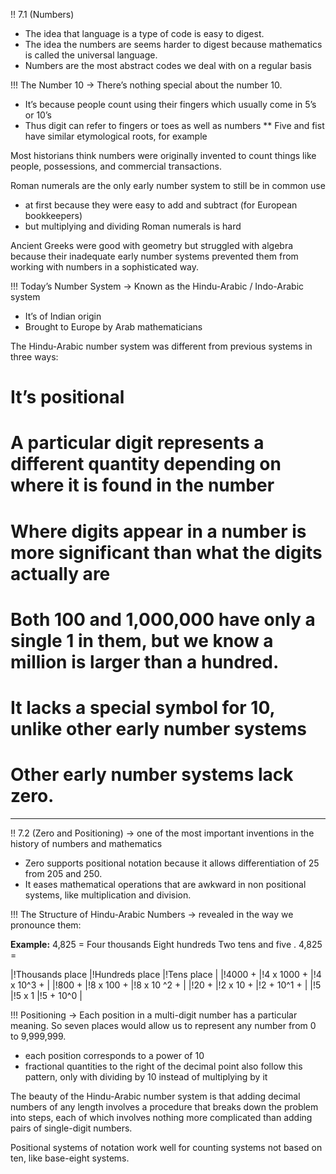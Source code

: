 !! 7.1 (Numbers)
* The idea that language is a type of code is easy to digest.
* The idea the numbers are seems harder to digest because mathematics is called the universal language.
* Numbers are the most abstract codes we deal with on a regular basis

!!! The Number 10
-> There’s nothing special about the number 10.
* It’s because people count using their fingers which usually come in 5’s or 10’s
* Thus digit can refer to fingers or toes as well as numbers
** Five and fist have similar etymological roots, for example

Most historians think numbers were originally invented to count things like people, possessions, and commercial transactions.

Roman numerals are the only early number system to still be in common use
* at first because they were easy to add and subtract (for European bookkeepers)
* but multiplying and dividing Roman numerals is hard

Ancient Greeks were good with geometry but struggled with algebra because their inadequate early number systems prevented them from working with numbers in a sophisticated way.

!!! Today’s Number System
-> Known as the Hindu-Arabic / Indo-Arabic system
* It’s of Indian origin
* Brought to Europe by Arab mathematicians

The Hindu-Arabic number system was different from previous systems in three ways:
# It’s positional
# A particular digit represents a different quantity depending on where it is found in the number
# Where digits appear in a number is more significant than what the digits actually are
# Both 100 and 1,000,000 have only a single 1 in them, but we know a million is larger than a hundred.
# It lacks a special symbol for 10, unlike other early number systems
# Other early number systems lack zero.

---

!! 7.2 (Zero and Positioning)
-> one of the most important inventions in the history of numbers and mathematics

* Zero supports positional notation because it allows differentiation of 25 from 205 and 250.
* It eases mathematical operations that are awkward in non positional systems, like multiplication and division.

!!! The Structure of Hindu-Arabic Numbers
-> revealed in the way we pronounce them:

**Example:** 
4,825 =
Four thousands
Eight hundreds
Two tens and
five
.
4,825 =

|!Thousands place |!Hundreds place |!Tens place |
|!4000 + |!4 x 1000 + |!4 x 10^3 + |
|!800 + |!8 x 100 +	|!8 x 10 ^2 + |
|!20 + |!2 x 10 + |!2 + 10^1 + |
|!5 |!5 x 1	|!5 + 10^0 |

!!! Positioning
-> Each position in a multi-digit number has a particular meaning. So seven places would allow us to represent any number from 0 to 9,999,999.
* each position corresponds to a power of 10
* fractional quantities to the right of the decimal point also follow this pattern, only with dividing by 10 instead of multiplying by it

The beauty of the Hindu-Arabic number system is that adding decimal numbers of any length involves a procedure that breaks down the problem into steps, each of which involves nothing more complicated than adding pairs of single-digit numbers.

Positional systems of notation work well for counting systems not based on ten, like base-eight systems.